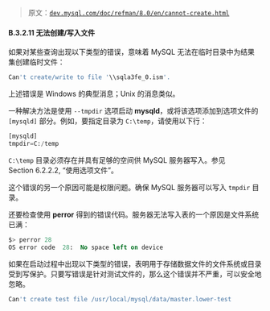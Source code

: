 > 原文：[`dev.mysql.com/doc/refman/8.0/en/cannot-create.html`](https://dev.mysql.com/doc/refman/8.0/en/cannot-create.html)

#### B.3.2.11 无法创建/写入文件

如果对某些查询出现以下类型的错误，意味着 MySQL 无法在临时目录中为结果集创建临时文件：

```sql
Can't create/write to file '\\sqla3fe_0.ism'.
```

上述错误是 Windows 的典型消息；Unix 的消息类似。

一种解决方法是使用 `--tmpdir` 选项启动 **mysqld**，或将该选项添加到选项文件的 `[mysqld]` 部分。例如，要指定目录为 `C:\temp`，请使用以下行：

```sql
[mysqld]
tmpdir=C:/temp
```

`C:\temp` 目录必须存在并具有足够的空间供 MySQL 服务器写入。参见 Section 6.2.2.2, “使用选项文件”。

这个错误的另一个原因可能是权限问题。确保 MySQL 服务器可以写入 `tmpdir` 目录。

还要检查使用 **perror** 得到的错误代码。服务器无法写入表的一个原因是文件系统已满：

```sql
$> perror 28
OS error code  28:  No space left on device
```

如果在启动过程中出现以下类型的错误，表明用于存储数据文件的文件系统或目录受到写保护。只要写错误是针对测试文件的，那么这个错误并不严重，可以安全地忽略。

```sql
Can't create test file /usr/local/mysql/data/master.lower-test
```
